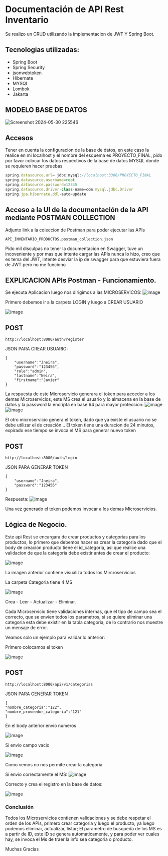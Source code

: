 
# Documentación de API Rest Inventario

Se realizo un CRUD utilizando la implementacion de JWT Y Spring Boot.

## Tecnologias utilizadas:
* Spring Boot 
* Spring Security
* jsonwebtoken
* Hibernate
* MYSQL
* Lombok
* Jakarta

## MODELO BASE DE DATOS
![Screenshot 2024-05-30 225546](https://github.com/JavierlNeira/JAVA-INVENTARIO-FINAL/assets/114690233/f895cb6b-0664-495c-bdec-0519d44d6f84)
## Accesos
Tener en cuenta la configuracion de la base de datos, en este caso la realice en mi localhost y el nombre del esquema es PROYECTO_FINAL, pido por favor colocar los datos respectivos de la base de datos MYSQL donde se requieren hacer pruebas

```javascript
spring.datasource.url= jdbc:mysql://localhost:3306/PROYECTO_FINAL
spring.datasource.username=root
spring.datasource.password=12345
spring.datasource.driver-class-name=com.mysql.jdbc.Driver
spring.jpa.hibernate.ddl-auto=update

```

## Acceso a la UI de la documentación de la API mediante POSTMAN COLLECTION 

Adjunto link a la coleccion de Postman para poder ejecutar las APIs
```
API_INVENTARIO_PRODUCTOS.postman_collection.json
```
Pido mil disculpas no tener la documentacion en Swagger, tuve un incoveniente y por mas que intente cargar las APIs nunca lo hizo, creo que es tema del JWT, intente desviar la ip de swagger para que estuviera fuera de JWT pero no me funciono

## EXPLICACION APIs Postman - Funcionamiento.
Se ejecuta Aplicacion luego nos dirigimos a las MICROSERVICOS:
![image](https://github.com/JavierlNeira/JAVA-INVENTARIO-FINAL/assets/114690233/7efd7819-9ffd-4fbc-b658-0a3318475aa4)

Primero debemos ir a la carpeta LOGIN y luego a CREAR USUARIO

![image](https://github.com/JavierlNeira/JAVA-INVENTARIO-FINAL/assets/114690233/7b6ef2b9-c9db-4d98-97b5-883eeaa30b30)

## POST
```
http://localhost:8080/auth/register
```
JSON PARA CREAR USUARIO:
```
{
    "username":"Jneira",
    "password":"123456",
    "role":"admin",
    "lastname":"Neira",
    "firstname":"Javier"
}
```
La respuesta de este Microservicio generara el token para acceder a los demas Microservicios, este MS crea el usuario  y lo almacena en la base de datos y la password la encripta en base 64 para mayor proteccion:
![image](https://github.com/JavierlNeira/JAVA-INVENTARIO-FINAL/assets/114690233/03863430-6faa-4e6a-a1c0-504da139066b)
![image](https://github.com/JavierlNeira/JAVA-INVENTARIO-FINAL/assets/114690233/c9aaf707-642f-42e5-9622-d40c2288346e)

El otro microservicio genera el token, dado que ya existe el usuario no se debe utilizar el de creación... El token tiene una duracion de 24 minutos, expirado ese tiempo se invoca el MS para generar nuevo token

## POST
```
http://localhost:8080/auth/login
```
JSON PARA GENERAR TOKEN 
```
{
    "username":"Jneira",
    "password":"123456"
}
```
Respuesta:
![image](https://github.com/JavierlNeira/JAVA-INVENTARIO-FINAL/assets/114690233/4791b9bf-6153-4c03-931f-c0fd25d49be8)


Una vez generado el token podemos invocar a los demas Microservicios.

## Lógica de Negocio.

Este api Rest se encargara de crear productos y categorias para los productos, lo primero que debemos hacer es crear la categoria dado que el body de creacion producto tiene el id_categoria, asi que realice una validacion de que la categoria debe existir antes de crear el producto:

![image](https://github.com/JavierlNeira/JAVA-INVENTARIO-FINAL/assets/114690233/a651f5a8-daa2-430e-b174-28f2f6261d10)

La imagen anterior contiene visualiza todos los Mircroservicios

La carpeta Categoria tiene 4 MS

![image](https://github.com/JavierlNeira/JAVA-INVENTARIO-FINAL/assets/114690233/4c103aa2-fe78-4e22-830a-e7e1d5c29273)

Crea - Leer - Actualizar - Eliminar.

Cada Microservicio tiene validaciones internas, que el tipo de campo sea el correcto, que se envien todos los parametros, si se quiere eliminar una categoria esta debe existir en la tabla categoria, de lo contrario nos muestre un mensaje de error.

Veamos solo un ejemplo para validar lo anterior:

Primero colocamos el token

![image](https://github.com/JavierlNeira/JAVA-INVENTARIO-FINAL/assets/114690233/08d5388e-cd97-4b76-95a0-84bbdf073ef2)

## POST
```
http://localhost:8080/api/v1/categorias
```
JSON PARA GENERAR TOKEN 
```
{
"nombre_categoria":"122",
"nombre_proveedor_categoria":"121"
}
```
En el body anterior envio numeros

![image](https://github.com/JavierlNeira/JAVA-INVENTARIO-FINAL/assets/114690233/a69a8965-1ba5-4a4c-98c1-0da8a8e58ec6)

Si envio campo vacio

![image](https://github.com/JavierlNeira/JAVA-INVENTARIO-FINAL/assets/114690233/ba70ab94-29a7-403a-a8f3-6ce83549a52a)

Como vemos no nos permite crear la categoria

Si envio correctamente el MS:
![image](https://github.com/JavierlNeira/JAVA-INVENTARIO-FINAL/assets/114690233/b6171a57-86a4-4980-a877-0a0913eb5c8b)

Correcto y crea el registro en la base de datos:

![image](https://github.com/JavierlNeira/JAVA-INVENTARIO-FINAL/assets/114690233/8a2a49e0-c00c-4b4b-ae71-f058af1854a4)

### Conclusión

Todos los Microservicios contienen validaciones y se debe respetar el orden de los APIs, primero crear categoria y luego el producto, ya luego podemos eliminar, actualizar, listar; El parametro de busqueda de los MS es a partir de ID, este ID se genera automaticamente, y para poder ver cuales hay, se invoca el Ms de traer la info sea categoria o producto.

Muchas Gracias



